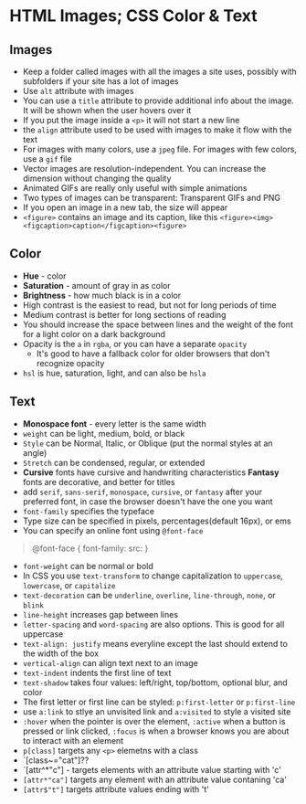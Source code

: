 # HTML Images; CSS Color & Text

## Images
* Keep a folder called images with all the images a site uses, possibly with subfolders if your site has a lot of images
* Use `alt` attribute with images
* You can use a `title` attribute to provide additional info about the image. It will be shown when the user hovers over it
* If you put the image inside a `<p>` it will not start a new line
* the `align` attribute used to be used with images to make it flow with the text
* For images with many colors, use a `jpeg` file. For images with few colors, use a `gif` file
* Vector images are resolution-independent. You can increase the dimension without changing the quality
* Animated GIFs are really only useful with simple animations
* Two types of images can be transparent: Transparent GIFs and PNG
* If you open an image in a new tab, the size will appear
* `<figure>` contains an image and its caption, like this `<figure><img><figcaption>caption</figcaption><figure>`

## Color
* **Hue** - color
* **Saturation** - amount of gray in as color
* **Brightness** - how much black is in a color
* High contrast is the easiest to read, but not for long periods of time
* Medium contrast is better for long sections of reading
* You should increase the space between lines and the weight of the font for a light color on a dark background
* Opacity is the `a` in `rgba`, or you can have a separate `opacity`
  * It's good to have a fallback color for older browsers that don't recognize opacity
* `hsl` is hue, saturation, light, and can also be `hsla`

## Text
* **Monospace font** - every letter is the same width
* `weight` can be light, medium, bold, or black
* `Style` can be Normal, Italic, or Oblique (put the normal styles at an angle)
* `Stretch` can be condensed, regular, or extended
* __Cursive__ fonts have cursive and handwriting characteristics
__Fantasy__ fonts are decorative, and better for titles
* add `serif`, `sans-serif`, `monospace`, `cursive`, or `fantasy` after your preferred font, in case the browser doesn't have the one you want
* `font-family` specifies the typeface
*  Type size can be specified in pixels, percentages(default 16px), or ems
* You can specify an online font using `@font-face`
> @font-face {
>  font-family:
>  src:
>  }
* `font-weight` can be normal or bold
* In CSS you use `text-transform` to change capitalization to `uppercase`, `lowercase`, or `capitalize`
* `text-decoration` can be `underline`, `overline`, `line-through`, `none`, or `blink`
* `line-height` increases gap between lines
* `letter-spacing` and `word-spacing` are also options. This is good for all uppercase
* `text-align: justify` means everyline except the last should extend to the width of the box
* `vertical-align` can align text next to an image
* `text-indent` indents the first line of text
* `text-shadow` takes four values: left/right, top/bottom, optional blur, and color
* The first letter or first line can be styled: `p:first-letter` or `p:first-line`
* use `a:link` to stlye an unvisited link and `a:visited` to style a visited site
* `:hover` when the pointer is over the element, `:active` when a button is pressed or link clicked, `:focus` is when a browser knows you are about to interact with an element
* `p[class]` targets any `<p>` elemetns with a class
* `[class~="cat"]??
* `[attr^*"c"] - targets elements with an attribute value starting with 'c'
* `[attr*"ca"]` targets any element with an attribute value contaning 'ca'
* `[attr$"t"]` targets attribute values ending with 't'



